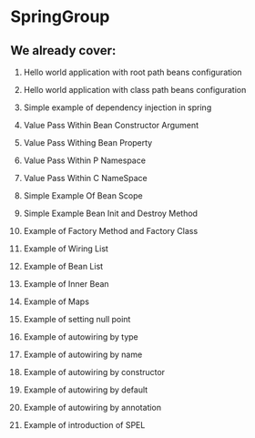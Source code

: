# SpringGroup

## We already cover:

1. Hello world application with root path beans configuration
2. Hello world application with class path beans configuration
3. Simple example of dependency injection in spring
4. Value Pass Within Bean Constructor Argument
5. Value Pass Withing Bean Property
6. Value Pass Within P Namespace
7. Value Pass Within C NameSpace
8. Simple Example Of Bean Scope
9. Simple Example Bean Init and Destroy Method
10. Example of Factory Method and Factory Class
11. Example of Wiring List
12. Example of Bean List

13. Example of Inner Bean
14. Example of Maps
15. Example of setting null point

16. Example of autowiring by type
17. Example of autowiring by name
18. Example of autowiring by constructor
19. Example of autowiring by default
20. Example of autowiring by annotation
21. Example of introduction of SPEL
